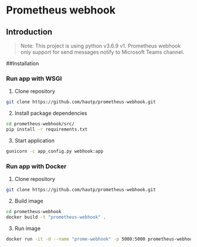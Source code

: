 # Prometheus webhook
## Introduction
> Note: This project is using python v3.6.9
v1. Prometheus webhook only support for send messages notify to Microsoft Teams channel.

##Installation 
### Run app with WSGI
1. Clone repository
```bash
git clone https://github.com/hautp/prometheus-webhook.git
```

2. Install package dependencies
```bash
cd prometheus-webhook/src/
pip install -r requirements.txt
```

3. Start application
```bash
gunicorn -c app_config.py webhook:app
```

### Run app with Docker
1. Clone repository
```bash
git clone https://github.com/hautp/prometheus-webhook.git
```

2. Build image
```bash
cd prometheus-webhook
docker build -t "prometheus-webhook" .
```

3. Run image
```bash
docker run -it -d --name "prome-webhook" -p 5000:5000 prometheus-webhook
```
